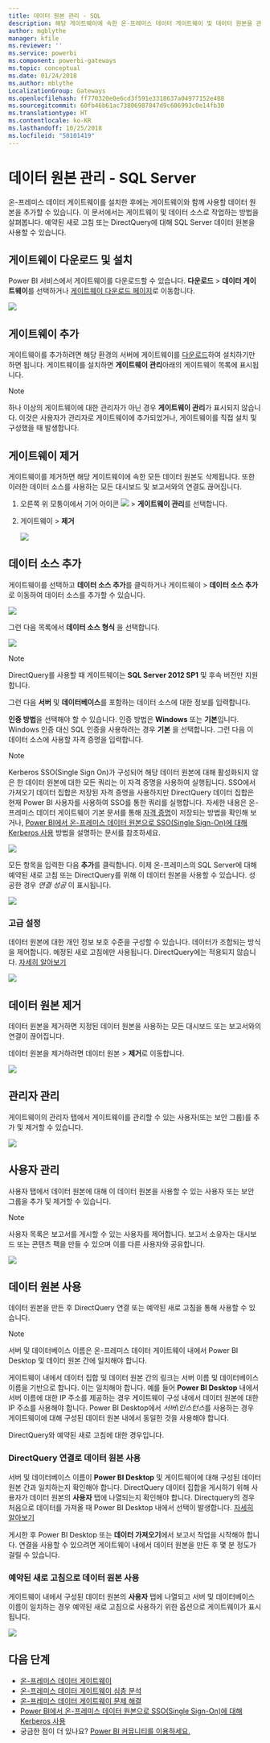 ```yaml
---
title: 데이터 원본 관리 - SQL
description: 해당 게이트웨이에 속한 온-프레미스 데이터 게이트웨이 및 데이터 원본을 관리하는 방법입니다.
author: mgblythe
manager: kfile
ms.reviewer: ''
ms.service: powerbi
ms.component: powerbi-gateways
ms.topic: conceptual
ms.date: 01/24/2018
ms.author: mblythe
LocalizationGroup: Gateways
ms.openlocfilehash: ff770320e0e6cd3f591e3318637a04977152e488
ms.sourcegitcommit: 60fb46b61ac73806987847d9c606993c0e14fb30
ms.translationtype: HT
ms.contentlocale: ko-KR
ms.lasthandoff: 10/25/2018
ms.locfileid: "50101419"
---
```

# <a name="manage-your-data-source---sql-server"></a>데이터 원본 관리 - SQL Server
온-프레미스 데이터 게이트웨이를 설치한 후에는 게이트웨이와 함께 사용할 데이터 원본을 추가할 수 있습니다. 이 문서에서는 게이트웨이 및 데이터 소스로 작업하는 방법을 살펴봅니다. 예약된 새로 고침 또는 DirectQuery에 대해 SQL Server 데이터 원본을 사용할 수 있습니다.

## <a name="download-and-install-the-gateway"></a>게이트웨이 다운로드 및 설치
Power BI 서비스에서 게이트웨이를 다운로드할 수 있습니다. **다운로드** > **데이터 게이트웨이**를 선택하거나 [게이트웨이 다운로드 페이지](https://go.microsoft.com/fwlink/?LinkId=698861)로 이동합니다.

![](media/service-gateway-enterprise-manage-sql/powerbi-download-data-gateway.png)

## <a name="add-a-gateway"></a>게이트웨이 추가
게이트웨이를 추가하려면 해당 환경의 서버에 게이트웨이를 [다운로드](https://go.microsoft.com/fwlink/?LinkId=698861)하여 설치하기만 하면 됩니다. 게이트웨이를 설치하면 **게이트웨이 관리**아래의 게이트웨이 목록에 표시됩니다.

> [!NOTE]
> 하나 이상의 게이트웨이에 대한 관리자가 아닌 경우 **게이트웨이 관리**가 표시되지 않습니다. 이것은 사용자가 관리자로 게이트웨이에 추가되었거나, 게이트웨이를 직접 설치 및 구성했을 때 발생합니다.
> 
> 

## <a name="remove-a-gateway"></a>게이트웨이 제거
게이트웨이를 제거하면 해당 게이트웨이에 속한 모든 데이터 원본도 삭제됩니다.  또한 이러한 데이터 소스를 사용하는 모든 대시보드 및 보고서와의 연결도 끊어집니다.

1. 오른쪽 위 모퉁이에서 기어 아이콘 ![](media/service-gateway-enterprise-manage-sql/pbi_gearicon.png) > **게이트웨이 관리**를 선택합니다.
2. 게이트웨이 > **제거**
   
   ![](media/service-gateway-enterprise-manage-sql/datasourcesettings7.png)

## <a name="add-a-data-source"></a>데이터 소스 추가
게이트웨이를 선택하고 **데이터 소스 추가**를 클릭하거나 게이트웨이 > **데이터 소스 추가**로 이동하여 데이터 소스를 추가할 수 있습니다.

![](media/service-gateway-enterprise-manage-sql/datasourcesettings1.png)

그런 다음 목록에서 **데이터 소스 형식** 을 선택합니다.

![](media/service-gateway-enterprise-manage-sql/datasourcesettings2.png)

> [!NOTE]
> DirectQuery를 사용할 때 게이트웨이는 **SQL Server 2012 SP1** 및 후속 버전만 지원합니다.
> 
> 

그런 다음 **서버** 및 **데이터베이스**를 포함하는 데이터 소스에 대한 정보를 입력합니다.  

**인증 방법**을 선택해야 할 수 있습니다.  인증 방법은 **Windows** 또는 **기본**입니다.  Windows 인증 대신 SQL 인증을 사용하려는 경우 **기본** 을 선택합니다. 그런 다음 이 데이터 소스에 사용할 자격 증명을 입력합니다.

> [!NOTE]
> Kerberos SSO(Single Sign On)가 구성되어 해당 데이터 원본에 대해 활성화되지 않은 한 데이터 원본에 대한 모든 쿼리는 이 자격 증명을 사용하여 실행됩니다. SSO에서 가져오기 데이터 집합은 저장된 자격 증명을 사용하지만 DirectQuery 데이터 집합은 현재 Power BI 사용자를 사용하여 SSO를 통한 쿼리를 실행합니다. 자세한 내용은 온-프레미스 데이터 게이트웨이 기본 문서를 통해 [자격 증명](service-gateway-onprem.md#credentials)이 저장되는 방법을 확인해 보거나, [Power BI에서 온-프레미스 데이터 원본으로 SSO(Single Sign-On)에 대해 Kerberos 사용](service-gateway-sso-kerberos.md) 방법을 설명하는 문서를 참조하세요.
> 
> 

![](media/service-gateway-enterprise-manage-sql/datasourcesettings3.png)

모든 항목을 입력한 다음 **추가**를 클릭합니다.  이제 온-프레미스의 SQL Server에 대해 예약된 새로 고침 또는 DirectQuery를 위해 이 데이터 원본을 사용할 수 있습니다. 성공한 경우 *연결 성공* 이 표시됩니다.

![](media/service-gateway-enterprise-manage-sql/datasourcesettings4.png)

### <a name="advanced-settings"></a>고급 설정
데이터 원본에 대한 개인 정보 보호 수준을 구성할 수 있습니다. 데이터가 조합되는 방식을 제어합니다. 예정된 새로 고침에만 사용됩니다. DirectQuery에는 적용되지 않습니다. [자세히 알아보기](https://support.office.com/article/Privacy-levels-Power-Query-CC3EDE4D-359E-4B28-BC72-9BEE7900B540)

![](media/service-gateway-enterprise-manage-sql/datasourcesettings9.png)

## <a name="remove-a-data-source"></a>데이터 원본 제거
데이터 원본을 제거하면 지정된 데이터 원본을 사용하는 모든 대시보드 또는 보고서와의 연결이 끊어집니다.  

데이터 원본을 제거하려면 데이터 원본 > **제거**로 이동합니다.

![](media/service-gateway-enterprise-manage-sql/datasourcesettings6.png)

## <a name="manage-administrators"></a>관리자 관리
게이트웨이의 관리자 탭에서 게이트웨이를 관리할 수 있는 사용자(또는 보안 그룹)를 추가 및 제거할 수 있습니다.

![](media/service-gateway-enterprise-manage-sql/datasourcesettings8.png)

## <a name="manage-users"></a>사용자 관리
사용자 탭에서 데이터 원본에 대해 이 데이터 원본을 사용할 수 있는 사용자 또는 보안 그룹을 추가 및 제거할 수 있습니다.

> [!NOTE]
> 사용자 목록은 보고서를 게시할 수 있는 사용자를 제어합니다. 보고서 소유자는 대시보드 또는 콘텐츠 팩을 만들 수 있으며 이를 다른 사용자와 공유합니다.
> 
> 

![](media/service-gateway-enterprise-manage-sql/datasourcesettings5.png)

## <a name="using-the-data-source"></a>데이터 원본 사용
데이터 원본을 만든 후 DirectQuery 연결 또는 예약된 새로 고침을 통해 사용할 수 있습니다.

> [!NOTE]
> 서버 및 데이터베이스 이름은 온-프레미스 데이터 게이트웨이 내에서 Power BI Desktop 및 데이터 원본 간에 일치해야 합니다.
> 
> 

게이트웨이 내에서 데이터 집합 및 데이터 원본 간의 링크는 서버 이름 및 데이터베이스 이름을 기반으로 합니다. 이는 일치해야 합니다. 예를 들어 **Power BI Desktop** 내에서 서버 이름에 대한 IP 주소를 제공하는 경우 게이트웨이 구성 내에서 데이터 원본에 대한 IP 주소를 사용해야 합니다. Power BI Desktop에서 *서버\인스턴스*를 사용하는 경우 게이트웨이에 대해 구성된 데이터 원본 내에서 동일한 것을 사용해야 합니다.

DirectQuery와 예약된 새로 고침에 대한 경우입니다.

### <a name="using-the-data-source-with-directquery-connections"></a>DirectQuery 연결로 데이터 원본 사용
서버 및 데이터베이스 이름이 **Power BI Desktop** 및 게이트웨이에 대해 구성된 데이터 원본 간과 일치하는지 확인해야 합니다. DirectQuery 데이터 집합을 게시하기 위해 사용자가 데이터 원본의 **사용자** 탭에 나열되는지 확인해야 합니다. Directquery의 경우 처음으로 데이터를 가져올 때 Power BI Desktop 내에서 선택이 발생합니다. [자세히 알아보기](desktop-use-directquery.md)

게시한 후 Power BI Desktop 또는 **데이터 가져오기**에서 보고서 작업을 시작해야 합니다. 연결을 사용할 수 있으려면 게이트웨이 내에서 데이터 원본을 만든 후 몇 분 정도가 걸릴 수 있습니다.

### <a name="using-the-data-source-with-scheduled-refresh"></a>예약된 새로 고침으로 데이터 원본 사용
게이트웨이 내에서 구성된 데이터 원본의 **사용자** 탭에 나열되고 서버 및 데이터베이스 이름이 일치하는 경우 예약된 새로 고침으로 사용하기 위한 옵션으로 게이트웨이가 표시됩니다.

![](media/service-gateway-enterprise-manage-sql/powerbi-gateway-enterprise-schedule-refresh.png)

## <a name="next-steps"></a>다음 단계
* [온-프레미스 데이터 게이트웨이](service-gateway-onprem.md)  
* [온-프레미스 데이터 게이트웨이 심층 분석](service-gateway-onprem-indepth.md)  
* [온-프레미스 데이터 게이트웨이 문제 해결](service-gateway-onprem-tshoot.md)
* [Power BI에서 온-프레미스 데이터 원본으로 SSO(Single Sign-On)에 대해 Kerberos 사용](service-gateway-sso-kerberos.md) 
* 궁금한 점이 더 있나요? [Power BI 커뮤니티를 이용하세요.](http://community.powerbi.com/)


